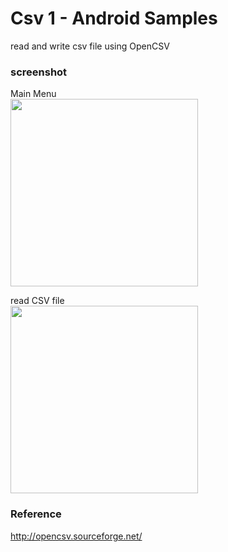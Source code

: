 Csv 1 - Android Samples
===============

read and write csv file using OpenCSV <br/>

### screenshot <br/>
Main Menu <br/>
<image src="https://raw.githubusercontent.com/ohwada/Android_Samples/master/Csv1/screenshot/csv1_main.png" width="300" /><br/>

read CSV file <br/>
<image src="https://raw.githubusercontent.com/ohwada/Android_Samples/master/Csv1/screenshot/csv1_sample1.png" width="300" /><br/>

### Reference <br/>
http://opencsv.sourceforge.net/
